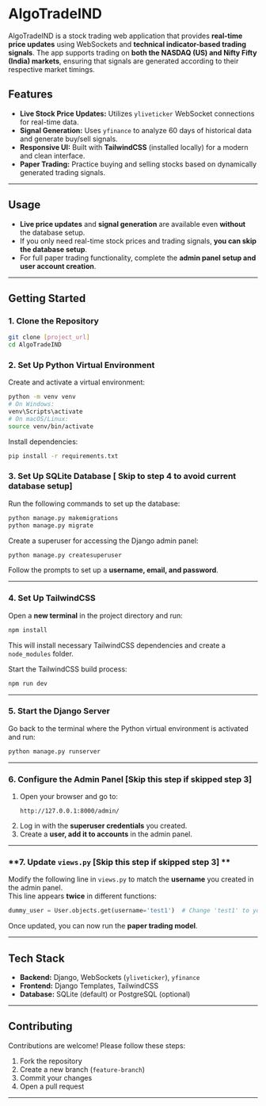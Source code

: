 # **AlgoTradeIND**  

AlgoTradeIND is a stock trading web application that provides **real-time price updates** using WebSockets and **technical indicator-based trading signals**. The app supports trading on **both the NASDAQ (US) and Nifty Fifty (India) markets**, ensuring that signals are generated according to their respective market timings.  

## **Features**  

- **Live Stock Price Updates:** Utilizes `yliveticker` WebSocket connections for real-time data.  
- **Signal Generation:** Uses `yfinance` to analyze 60 days of historical data and generate buy/sell signals.  
- **Responsive UI:** Built with **TailwindCSS** (installed locally) for a modern and clean interface.  
- **Paper Trading:** Practice buying and selling stocks based on dynamically generated trading signals.  

---

## **Usage**  

- **Live price updates** and **signal generation** are available even **without** the database setup.  
- If you only need real-time stock prices and trading signals, **you can skip the database setup**.  
- For full paper trading functionality, complete the **admin panel setup and user account creation**.  

---

## **Getting Started**  

### **1. Clone the Repository**  
```bash
git clone [project_url]
cd AlgoTradeIND
```

### **2. Set Up Python Virtual Environment**  

Create and activate a virtual environment:  
```bash
python -m venv venv
# On Windows:
venv\Scripts\activate
# On macOS/Linux:
source venv/bin/activate
```

Install dependencies:  
```bash
pip install -r requirements.txt
```

### **3. Set Up SQLite Database [ Skip to step 4 to avoid current database setup]**

Run the following commands to set up the database:  
```bash
python manage.py makemigrations
python manage.py migrate
```

Create a superuser for accessing the Django admin panel:  
```bash
python manage.py createsuperuser
```
Follow the prompts to set up a **username, email, and password**.

---

### **4. Set Up TailwindCSS**  

Open a **new terminal** in the project directory and run:  
```bash
npm install
```
This will install necessary TailwindCSS dependencies and create a `node_modules` folder.  

Start the TailwindCSS build process:  
```bash
npm run dev
```

---

### **5. Start the Django Server**  

Go back to the terminal where the Python virtual environment is activated and run:  
```bash
python manage.py runserver
```

---

### **6. Configure the Admin Panel [Skip this step if skipped step 3]**  

1. Open your browser and go to:  
   ```
   http://127.0.0.1:8000/admin/
   ```
2. Log in with the **superuser credentials** you created.  
3. Create a **user, add it to accounts** in the admin panel.  

---

### **7. Update `views.py` [Skip this step if skipped step 3] **  

Modify the following line in `views.py` to match the **username** you created in the admin panel.  
This line appears **twice** in different functions:  

```python
dummy_user = User.objects.get(username='test1')  # Change 'test1' to your created username
```

Once updated, you can now run the **paper trading model**.

---

## **Tech Stack**  

- **Backend:** Django, WebSockets (`yliveticker`), `yfinance`  
- **Frontend:** Django Templates, TailwindCSS  
- **Database:** SQLite (default) or PostgreSQL (optional)  

---

## **Contributing**  

Contributions are welcome! Please follow these steps:  
1. Fork the repository  
2. Create a new branch (`feature-branch`)  
3. Commit your changes  
4. Open a pull request  

---
